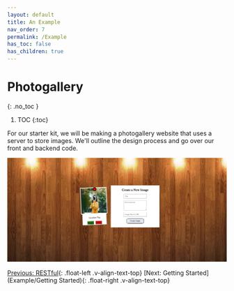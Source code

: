 ```yaml
---
layout: default
title: An Example
nav_order: 7
permalink: /Example
has_toc: false
has_children: true
---
```


# Photogallery
{: .no_toc }

1. TOC
{:toc}

For our starter kit, we will be making a photogallery website that uses a server to store images. We'll outline the design process and go over our front and backend code.

![Photogallery](../../source/assets/images/photogallery.jpg)

[Previous: RESTful](Backend/RESTful){: .float-left .v-align-text-top}
[Next: Getting Started](Example/Getting Started){: .float-right .v-align-text-top}
